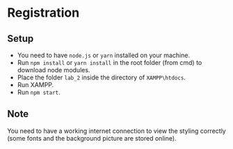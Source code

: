 # Registration  
## Setup
- You need to have `node.js` or `yarn` installed on your machine.
- Run `npm install` or `yarn install` in the root folder (from cmd) to download node modules.
- Place the folder `lab_2` inside the directory of `XAMPP\htdocs`.
- Run XAMPP.
- Run `npm start`.

## Note
You need to have a working internet connection to view the styling correctly (some fonts and the background picture are stored online).